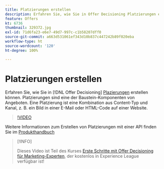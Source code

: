 ```yaml
---
title: Platzierungen erstellen
description: Erfahren Sie, wie Sie in Offer Decisioning Platzierungen erstellen. Platzierungen sind eine der erforderlichen Bausteinkomponenten von Angeboten.
feature: Offers
kt: 6736
thumbnail: 329372.jpg
exl-id: 71d6fa23-e6e7-49d7-997c-c1b58207dff0
source-git-commit: a663d531061ef343d10b837c447242b89f020eba
workflow-type: ht
source-wordcount: '120'
ht-degree: 100%

---
```


# Platzierungen erstellen

Erfahren Sie, wie Sie in [!DNL Offer Decisioning] [Plazierungen](https://experienceleague.adobe.com/docs/journey-optimizer/using/offer-decisioniong/create-components/creating-placements.html?lang=de) erstellen können. Platzierungen sind eine der Baustein-Komponenten von Angeboten. Eine Platzierung ist eine Kombination aus Content-Typ und Kanal, z. B. ein Bild in einer E-Mail oder HTML-Code auf einer Website.

>[!VIDEO](https://video.tv.adobe.com/v/329372?quality=12&learn=on)

Weitere Informationen zum Erstellen von Platzierungen mit einer API finden Sie im [Produkthandbuch](https://experienceleague.adobe.com/docs/journey-optimizer/using/offer-decisioniong/api-reference/offers-api/placements/create.html?lang=de)

>[!INFO]
>
> Dieses Video ist Teil des Kurses [Erste Schritte mit Offer Decisioning für Marketing-Experten](https://experienceleague.adobe.com/?lang=de?recommended=ExperiencePlatform-U-1-2020.1.offerdecisioning), der kostenlos in Experience League verfügbar ist!
